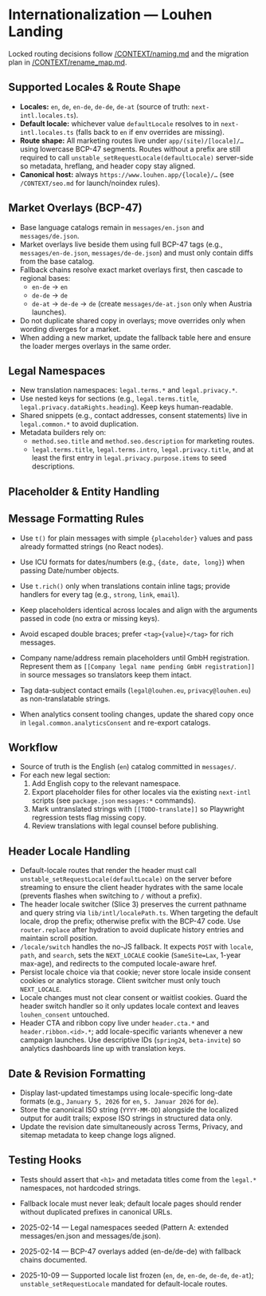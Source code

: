 # Internationalization — Louhen Landing

Locked routing decisions follow [/CONTEXT/naming.md](naming.md) and the migration plan in [/CONTEXT/rename_map.md](rename_map.md).

## Supported Locales & Route Shape
- **Locales:** `en`, `de`, `en-de`, `de-de`, `de-at` (source of truth: `next-intl.locales.ts`).
- **Default locale:** whichever value `defaultLocale` resolves to in `next-intl.locales.ts` (falls back to `en` if env overrides are missing).
- **Route shape:** All marketing routes live under `app/(site)/[locale]/…` using lowercase BCP-47 segments. Routes without a prefix are still required to call `unstable_setRequestLocale(defaultLocale)` server-side so metadata, hreflang, and header copy stay aligned.
- **Canonical host:** always `https://www.louhen.app/{locale}/…` (see `/CONTEXT/seo.md` for launch/noindex rules).

## Market Overlays (BCP-47)
- Base language catalogs remain in `messages/en.json` and `messages/de.json`.
- Market overlays live beside them using full BCP-47 tags (e.g., `messages/en-de.json`, `messages/de-de.json`) and must only contain diffs from the base catalog.
- Fallback chains resolve exact market overlays first, then cascade to regional bases:
  - `en-de` → `en`
  - `de-de` → `de`
  - `de-at` → `de-de` → `de` (create `messages/de-at.json` only when Austria launches).
- Do not duplicate shared copy in overlays; move overrides only when wording diverges for a market.
- When adding a new market, update the fallback table here and ensure the loader merges overlays in the same order.

## Legal Namespaces
- New translation namespaces: `legal.terms.*` and `legal.privacy.*`.
- Use nested keys for sections (e.g., `legal.terms.title`, `legal.privacy.dataRights.heading`). Keep keys human-readable.
- Shared snippets (e.g., contact addresses, consent statements) live in `legal.common.*` to avoid duplication.
- Metadata builders rely on:
  - `method.seo.title` and `method.seo.description` for marketing routes.
  - `legal.terms.title`, `legal.terms.intro`, `legal.privacy.title`, and at least the first entry in `legal.privacy.purpose.items` to seed descriptions.

## Placeholder & Entity Handling
## Message Formatting Rules
- Use `t()` for plain messages with simple `{placeholder}` values and pass already formatted strings (no React nodes).
- Use ICU formats for dates/numbers (e.g., `{date, date, long}`) when passing Date/number objects.
- Use `t.rich()` only when translations contain inline tags; provide handlers for every tag (e.g., `strong`, `link`, `email`).
- Keep placeholders identical across locales and align with the arguments passed in code (no extra or missing keys).
- Avoid escaped double braces; prefer `<tag>{value}</tag>` for rich messages.

- Company name/address remain placeholders until GmbH registration. Represent them as `[[Company legal name pending GmbH registration]]` in source messages so translators keep them intact.
- Tag data-subject contact emails (`legal@louhen.eu`, `privacy@louhen.eu`) as non-translatable strings.
- When analytics consent tooling changes, update the shared copy once in `legal.common.analyticsConsent` and re-export catalogs.

## Workflow
- Source of truth is the English (`en`) catalog committed in `messages/`.
- For each new legal section:
  1. Add English copy to the relevant namespace.
  2. Export placeholder files for other locales via the existing `next-intl` scripts (see `package.json` `messages:*` commands).
  3. Mark untranslated strings with `[[TODO-translate]]` so Playwright regression tests flag missing copy.
  4. Review translations with legal counsel before publishing.

## Header Locale Handling
- Default-locale routes that render the header must call `unstable_setRequestLocale(defaultLocale)` on the server before streaming to ensure the client header hydrates with the same locale (prevents flashes when switching to `/` without a prefix).
- The header locale switcher (Slice 3) preserves the current pathname and query string via `lib/intl/localePath.ts`. When targeting the default locale, drop the prefix; otherwise prefix with the BCP-47 code. Use `router.replace` after hydration to avoid duplicate history entries and maintain scroll position.
- `/locale/switch` handles the no-JS fallback. It expects `POST` with `locale`, `path`, and `search`, sets the `NEXT_LOCALE` cookie (`SameSite=Lax`, 1-year max-age), and redirects to the computed locale-aware href.
- Persist locale choice via that cookie; never store locale inside consent cookies or analytics storage. Client switcher must only touch `NEXT_LOCALE`.
- Locale changes must not clear consent or waitlist cookies. Guard the header switch handler so it only updates locale context and leaves `louhen_consent` untouched.
- Header CTA and ribbon copy live under `header.cta.*` and `header.ribbon.<id>.*`; add locale-specific variants whenever a new campaign launches. Use descriptive IDs (`spring24`, `beta-invite`) so analytics dashboards line up with translation keys.

## Date & Revision Formatting
- Display last-updated timestamps using locale-specific long-date formats (e.g., `January 5, 2026` for `en`, `5. Januar 2026` for `de`).
- Store the canonical ISO string (`YYYY-MM-DD`) alongside the localized output for audit trails; expose ISO strings in structured data only.
- Update the revision date simultaneously across Terms, Privacy, and sitemap metadata to keep change logs aligned.

## Testing Hooks
- Tests should assert that `<h1>` and metadata titles come from the `legal.*` namespaces, not hardcoded strings.
- Fallback locale must never leak; default locale pages should render without duplicated prefixes in canonical URLs.

- 2025-02-14 — Legal namespaces seeded (Pattern A: extended messages/en.json and messages/de.json).

- 2025-02-14 — BCP-47 overlays added (en-de/de-de) with fallback chains documented.

- 2025-10-09 — Supported locale list frozen (`en`, `de`, `en-de`, `de-de`, `de-at`); `unstable_setRequestLocale` mandated for default-locale routes.
